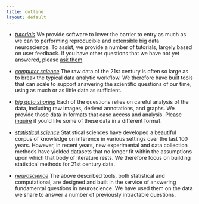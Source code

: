 ```yaml
---
title: outline
layout: default
---
```


- [*tutorials*](http://docs.neurodata.io/nddocs/tutorials.html) We provide software to lower the barrier to entry as much as we can to performing reproducible and extensible big data neuroscience.  To assist, we provide a number of tutorials, largely based on user feedback.  If you have other questions that we have not yet answered, please [ask them](mailto:support@neurodata.io). 

- [*computer science*](http://docs.neurodata.io/nddocs/cs.html) The raw data of the 21st century is often so large as to break the typical data analytic workflow.  We therefore have built tools that can scale to support answering the scientific questions of our time, using as much or as little data as sufficient.

- [*big data sharing*]() Each of the questions relies on careful analysis of the data, including raw images, derived annotations, and graphs.  We provide those data in formats that ease access and analysis.  Please [inquire](mailto:support@neurodata.io) if you'd like some of these data in a different format.

- [*statistical science*](http://docs.neurodata.io/nddocs/stats) Statistical sciences have developed a beautiful corpus of knowledge on inference in various settings over the last 100 years. However, in recent years, new experimental and data collection methods have yielded datasets that no longer fit within the assumptions upon which that body of literature rests. We therefore focus on building statistical methods for 21st century data.

- [*neuroscience*](http://docs.neurodata.io/nddocs/neuro) The above described tools, both statistical and computational, are designed and built in the service of answering fundamental questions in neuroscience. We have used them on the data we share to answer a number of previously intractable questions.